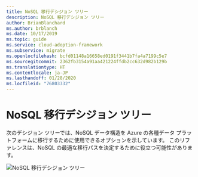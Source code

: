 ```yaml
---
title: NoSQL 移行デシジョン ツリー
description: NoSQL 移行デシジョン ツリー
author: BrianBlanchard
ms.author: brblanch
ms.date: 10/17/2019
ms.topic: guide
ms.service: cloud-adoption-framework
ms.subservice: migrate
ms.openlocfilehash: bcfd01148a16658ed0191f3441b7fa4a7199c5e7
ms.sourcegitcommit: 2362fb3154a91aa421224ffdb2cc632d982b129b
ms.translationtype: HT
ms.contentlocale: ja-JP
ms.lasthandoff: 01/28/2020
ms.locfileid: "76803332"
---
```

# <a name="nosql-migration-decision-tree"></a>NoSQL 移行デシジョン ツリー

次のデシジョン ツリーでは、NoSQL データ構造を Azure の各種データ プラットフォームに移行するために使用できるオプションを示しています。 このリファレンスは、NoSQL の最適な移行パスを決定するために役立つ可能性があります。

![NoSQL 移行デシジョン ツリー](../../_images/innovate/considerations/no-sql-decision-tree.png)
